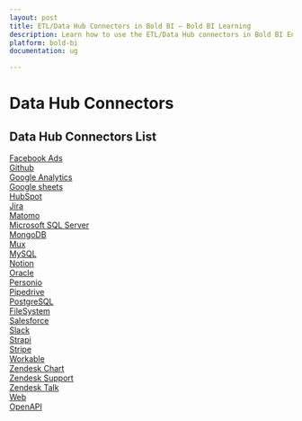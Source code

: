 ```yaml
---
layout: post
title: ETL/Data Hub Connectors in Bold BI – Bold BI Learning
description: Learn how to use the ETL/Data Hub connectors in Bold BI Enterprise Edition. Discover simple steps to integrate data smoothly and make the most of your analytics.
platform: bold-bi
documentation: ug

---
```


# Data Hub Connectors


## Data Hub Connectors List

[Facebook Ads](/working-with-data-sources/working-with-bold-data-hub/data-connectors/facebook-ads/)<br>
[Github](/working-with-data-sources/working-with-bold-data-hub/data-connectors/github/)<br>
[Google Analytics](/working-with-data-sources/working-with-bold-data-hub/data-connectors/google-analytics/)<br>
[Google sheets](/working-with-data-sources/working-with-bold-data-hub/data-connectors/google-sheets/)<br>
[HubSpot](/working-with-data-sources/working-with-bold-data-hub/data-connectors/hubspot/)<br>
[Jira](/working-with-data-sources/working-with-bold-data-hub/data-connectors/jira/)<br>
[Matomo](/working-with-data-sources/working-with-bold-data-hub/data-connectors/matomo/)<br>
[Microsoft SQL Server](/working-with-data-sources/working-with-bold-data-hub/data-connectors/microsoft-sql-server/)<br>
[MongoDB](/working-with-data-sources/working-with-bold-data-hub/data-connectors/mongodb/)<br>
[Mux](/working-with-data-sources/working-with-bold-data-hub/data-connectors/multiplexer/)<br>
[MySQL](/working-with-data-sources/working-with-bold-data-hub/data-connectors/mysql/)<br>
[Notion](/working-with-data-sources/working-with-bold-data-hub/data-connectors/notion/)<br>
[Oracle](/working-with-data-sources/working-with-bold-data-hub/data-connectors/oracle/)<br>
[Personio](/working-with-data-sources/working-with-bold-data-hub/data-connectors/person/)<br>
[Pipedrive](/working-with-data-sources/working-with-bold-data-hub/data-connectors/pipedrive/)<br>
[PostgreSQL](/working-with-data-sources/working-with-bold-data-hub/data-connectors/postgresql/)<br>
[FileSystem](/working-with-data-sources/working-with-bold-data-hub/data-connectors/file-system/)<br>
[Salesforce](/working-with-data-sources/working-with-bold-data-hub/data-connectors/salesforce/)<br>
[Slack](/working-with-data-sources/working-with-bold-data-hub/data-connectors/slack/)<br>
[Strapi](/working-with-data-sources/working-with-bold-data-hub/data-connectors/strapi/)<br>
[Stripe](/working-with-data-sources/working-with-bold-data-hub/data-connectors/strip/)<br>
[Workable](/working-with-data-sources/working-with-bold-data-hub/data-connectors/workable/)<br>
[Zendesk Chart](/working-with-data-sources/working-with-bold-data-hub/data-connectors/zendesk-chart/)<br>
[Zendesk Support](/working-with-data-sources/working-with-bold-data-hub/data-connectors/zendesk-support/)<br>
[Zendesk Talk](/working-with-data-sources/working-with-bold-data-hub/data-connectors/zendesk-talk/)<br>
[Web](/working-with-data-sources/working-with-bold-data-hub/data-connectors/web/)<br>
[OpenAPI](/working-with-data-sources/working-with-bold-data-hub/data-connectors/open-api/)